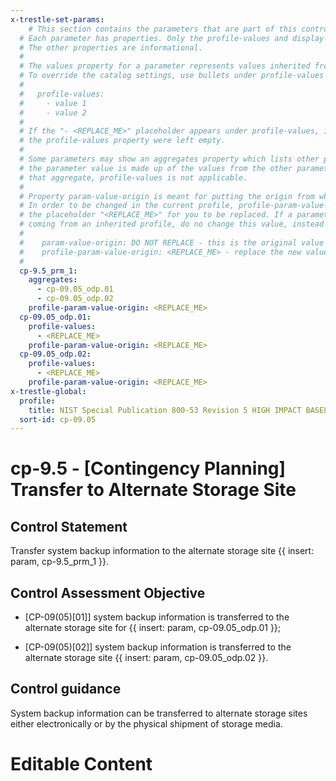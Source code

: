 ```yaml
---
x-trestle-set-params:
    # This section contains the parameters that are part of this control.
  # Each parameter has properties. Only the profile-values and display-name properties are editable.
  # The other properties are informational.
  #
  # The values property for a parameter represents values inherited from the OSCAL catalog.
  # To override the catalog settings, use bullets under profile-values as shown below:
  #
  #   profile-values:
  #     - value 1
  #     - value 2
  #
  # If the "- <REPLACE_ME>" placeholder appears under profile-values, it is the same as if
  # the profile-values property were left empty.
  #
  # Some parameters may show an aggregates property which lists other parameters. This means
  # the parameter value is made up of the values from the other parameters. For parameters
  # that aggregate, profile-values is not applicable.
  #
  # Property param-value-origin is meant for putting the origin from where that parameter comes from.
  # In order to be changed in the current profile, profile-param-value-origin property will be displayed with
  # the placeholder "<REPLACE_ME>" for you to be replaced. If a parameter already has a param-value-origin
  # coming from an inherited profile, do no change this value, instead use profile-param-value-origin as follows:
  #
  #    param-value-origin: DO NOT REPLACE - this is the original value
  #    profile-param-value-origin: <REPLACE_ME> - replace the new value required HERE
  #
  cp-9.5_prm_1:
    aggregates:
      - cp-09.05_odp.01
      - cp-09.05_odp.02
    profile-param-value-origin: <REPLACE_ME>
  cp-09.05_odp.01:
    profile-values:
      - <REPLACE_ME>
    profile-param-value-origin: <REPLACE_ME>
  cp-09.05_odp.02:
    profile-values:
      - <REPLACE_ME>
    profile-param-value-origin: <REPLACE_ME>
x-trestle-global:
  profile:
    title: NIST Special Publication 800-53 Revision 5 HIGH IMPACT BASELINE
  sort-id: cp-09.05
---
```


# cp-9.5 - \[Contingency Planning\] Transfer to Alternate Storage Site

## Control Statement

Transfer system backup information to the alternate storage site {{ insert: param, cp-9.5_prm_1 }}.

## Control Assessment Objective

- \[CP-09(05)[01]\] system backup information is transferred to the alternate storage site for {{ insert: param, cp-09.05_odp.01 }};

- \[CP-09(05)[02]\] system backup information is transferred to the alternate storage site {{ insert: param, cp-09.05_odp.02 }}.

## Control guidance

System backup information can be transferred to alternate storage sites either electronically or by the physical shipment of storage media.

# Editable Content

<!-- Make additions and edits below -->
<!-- The above represents the contents of the control as received by the profile, prior to additions. -->
<!-- If the profile makes additions to the control, they will appear below. -->
<!-- The above markdown may not be edited but you may edit the content below, and/or introduce new additions to be made by the profile. -->
<!-- If there is a yaml header at the top, parameter values may be edited. Use --set-parameters to incorporate the changes during assembly. -->
<!-- The content here will then replace what is in the profile for this control, after running profile-assemble. -->
<!-- The current profile has no added parts for this control, but you may add new ones here. -->
<!-- Each addition must have a heading either of the form ## Control my_addition_name -->
<!-- or ## Part a. (where the a. refers to one of the control statement labels.) -->
<!-- "## Control" parts are new parts added after the statement part. -->
<!-- "## Part" parts are new parts added into the top-level statement part with that label. -->
<!-- Subparts may be added with nested hash levels of the form ### My Subpart Name -->
<!-- underneath the parent ## Control or ## Part being added -->
<!-- See https://oscal-compass.github.io/compliance-trestle/tutorials/ssp_profile_catalog_authoring/ssp_profile_catalog_authoring for guidance. -->
